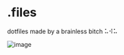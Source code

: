 # .files
dotfiles made by a brainless bitch ⠥⠺⠥

![image](https://github.com/exoess/.files/assets/102400503/bae537e4-c707-4262-978f-5433d853c2b5)
